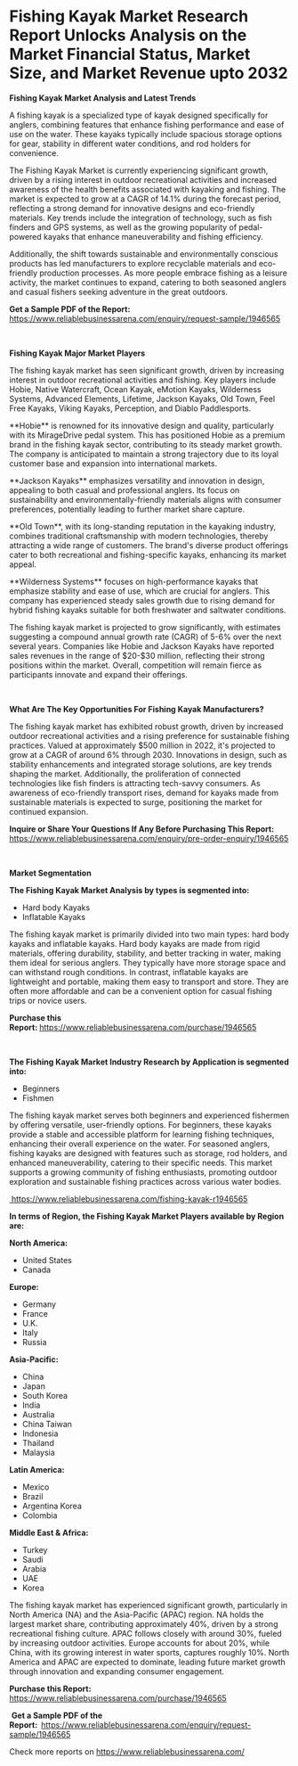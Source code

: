 <p><h1>Fishing Kayak Market Research Report Unlocks Analysis on the Market Financial Status, Market Size, and Market Revenue upto 2032</h1></p><p><strong>Fishing Kayak Market Analysis and Latest Trends</strong></p>
<p><p>A fishing kayak is a specialized type of kayak designed specifically for anglers, combining features that enhance fishing performance and ease of use on the water. These kayaks typically include spacious storage options for gear, stability in different water conditions, and rod holders for convenience. </p><p>The Fishing Kayak Market is currently experiencing significant growth, driven by a rising interest in outdoor recreational activities and increased awareness of the health benefits associated with kayaking and fishing. The market is expected to grow at a CAGR of 14.1% during the forecast period, reflecting a strong demand for innovative designs and eco-friendly materials. Key trends include the integration of technology, such as fish finders and GPS systems, as well as the growing popularity of pedal-powered kayaks that enhance maneuverability and fishing efficiency.</p><p>Additionally, the shift towards sustainable and environmentally conscious products has led manufacturers to explore recyclable materials and eco-friendly production processes. As more people embrace fishing as a leisure activity, the market continues to expand, catering to both seasoned anglers and casual fishers seeking adventure in the great outdoors.</p></p>
<p><strong>Get a Sample PDF of the Report:&nbsp;</strong> <a href="https://www.reliablebusinessarena.com/enquiry/request-sample/1946565?utm_campaign=3314&utm_medium=2&utm_source=Github&utm_content=ia&utm_term=05042025&utm_id=fishing-kayak">https://www.reliablebusinessarena.com/enquiry/request-sample/1946565</a></p>
<p>&nbsp;</p>
<p><strong>Fishing Kayak Major Market Players</strong></p>
<p><p>The fishing kayak market has seen significant growth, driven by increasing interest in outdoor recreational activities and fishing. Key players include Hobie, Native Watercraft, Ocean Kayak, eMotion Kayaks, Wilderness Systems, Advanced Elements, Lifetime, Jackson Kayaks, Old Town, Feel Free Kayaks, Viking Kayaks, Perception, and Diablo Paddlesports.</p><p>**Hobie** is renowned for its innovative design and quality, particularly with its MirageDrive pedal system. This has positioned Hobie as a premium brand in the fishing kayak sector, contributing to its steady market growth. The company is anticipated to maintain a strong trajectory due to its loyal customer base and expansion into international markets.</p><p>**Jackson Kayaks** emphasizes versatility and innovation in design, appealing to both casual and professional anglers. Its focus on sustainability and environmentally-friendly materials aligns with consumer preferences, potentially leading to further market share capture.</p><p>**Old Town**, with its long-standing reputation in the kayaking industry, combines traditional craftsmanship with modern technologies, thereby attracting a wide range of customers. The brand's diverse product offerings cater to both recreational and fishing-specific kayaks, enhancing its market appeal.</p><p>**Wilderness Systems** focuses on high-performance kayaks that emphasize stability and ease of use, which are crucial for anglers. This company has experienced steady sales growth due to rising demand for hybrid fishing kayaks suitable for both freshwater and saltwater conditions.</p><p>The fishing kayak market is projected to grow significantly, with estimates suggesting a compound annual growth rate (CAGR) of 5-6% over the next several years. Companies like Hobie and Jackson Kayaks have reported sales revenues in the range of $20-$30 million, reflecting their strong positions within the market. Overall, competition will remain fierce as participants innovate and expand their offerings.</p></p>
<p>&nbsp;</p>
<p><strong>What Are The Key Opportunities For Fishing Kayak Manufacturers?</strong></p>
<p><p>The fishing kayak market has exhibited robust growth, driven by increased outdoor recreational activities and a rising preference for sustainable fishing practices. Valued at approximately $500 million in 2022, it's projected to grow at a CAGR of around 6% through 2030. Innovations in design, such as stability enhancements and integrated storage solutions, are key trends shaping the market. Additionally, the proliferation of connected technologies like fish finders is attracting tech-savvy consumers. As awareness of eco-friendly transport rises, demand for kayaks made from sustainable materials is expected to surge, positioning the market for continued expansion.</p></p>
<p><strong>Inquire or Share Your Questions If Any Before Purchasing This Report:</strong> <a href="https://www.reliablebusinessarena.com/enquiry/pre-order-enquiry/1946565?utm_campaign=3314&utm_medium=2&utm_source=Github&utm_content=ia&utm_term=05042025&utm_id=fishing-kayak">https://www.reliablebusinessarena.com/enquiry/pre-order-enquiry/1946565</a></p>
<p>&nbsp;</p>
<p><strong>Market Segmentation</strong></p>
<p><strong>The Fishing Kayak Market Analysis by types is segmented into:</strong></p>
<p><ul><li>Hard body Kayaks</li><li>Inflatable Kayaks</li></ul></p>
<p><p>The fishing kayak market is primarily divided into two main types: hard body kayaks and inflatable kayaks. Hard body kayaks are made from rigid materials, offering durability, stability, and better tracking in water, making them ideal for serious anglers. They typically have more storage space and can withstand rough conditions. In contrast, inflatable kayaks are lightweight and portable, making them easy to transport and store. They are often more affordable and can be a convenient option for casual fishing trips or novice users.</p></p>
<p><strong>Purchase this Report:&nbsp;</strong><a href="https://www.reliablebusinessarena.com/purchase/1946565?utm_campaign=3314&utm_medium=2&utm_source=Github&utm_content=ia&utm_term=05042025&utm_id=fishing-kayak">https://www.reliablebusinessarena.com/purchase/1946565</a></p>
<p>&nbsp;</p>
<p><strong>The Fishing Kayak Market Industry Research by Application is segmented into:</strong></p>
<p><ul><li>Beginners</li><li>Fishmen</li></ul></p>
<p><p>The fishing kayak market serves both beginners and experienced fishermen by offering versatile, user-friendly options. For beginners, these kayaks provide a stable and accessible platform for learning fishing techniques, enhancing their overall experience on the water. For seasoned anglers, fishing kayaks are designed with features such as storage, rod holders, and enhanced maneuverability, catering to their specific needs. This market supports a growing community of fishing enthusiasts, promoting outdoor exploration and sustainable fishing practices across various water bodies.</p></p>
<p><a href="https://www.reliablebusinessarena.com/fishing-kayak-r1946565?utm_campaign=3314&utm_medium=2&utm_source=Github&utm_content=ia&utm_term=05042025&utm_id=fishing-kayak">&nbsp;https://www.reliablebusinessarena.com/fishing-kayak-r1946565</a></p>
<p><strong>In terms of Region, the Fishing Kayak Market Players available by Region are:</strong></p>
<p>
    <p> <strong> North America: </strong>
        <ul>
            <li>United States</li>
            <li>Canada</li>
        </ul>
        </p> 
    <p> <strong> Europe: </strong>
        <ul>
            <li>Germany</li>
            <li>France</li>
            <li>U.K.</li>
            <li>Italy</li>
            <li>Russia</li>
        </ul>
        </p> 
    <p> <strong> Asia-Pacific: </strong>
        <ul>
            <li>China</li>
            <li>Japan</li>
            <li>South Korea</li>
            <li>India</li>
            <li>Australia</li>
            <li>China Taiwan</li>
            <li>Indonesia</li>
            <li>Thailand</li>
            <li>Malaysia</li>
        </ul>
        </p> 
    <p> <strong> Latin America: </strong>
        <ul>
            <li>Mexico</li>
            <li>Brazil</li>
            <li>Argentina Korea</li>
            <li>Colombia</li>
        </ul>
        </p> 
    <p> <strong> Middle East & Africa: </strong>
        <ul>
            <li>Turkey</li>
            <li>Saudi</li>
            <li>Arabia</li>
            <li>UAE</li>
            <li>Korea</li>
        </ul>
    </p>
    </p>
<p><p>The fishing kayak market has experienced significant growth, particularly in North America (NA) and the Asia-Pacific (APAC) region. NA holds the largest market share, contributing approximately 40%, driven by a strong recreational fishing culture. APAC follows closely with around 30%, fueled by increasing outdoor activities. Europe accounts for about 20%, while China, with its growing interest in water sports, captures roughly 10%. North America and APAC are expected to dominate, leading future market growth through innovation and expanding consumer engagement.</p></p>
<p><strong>Purchase this Report: </strong><a href="https://www.reliablebusinessarena.com/purchase/1946565?utm_campaign=3314&utm_medium=2&utm_source=Github&utm_content=ia&utm_term=05042025&utm_id=fishing-kayak">https://www.reliablebusinessarena.com/purchase/1946565</a></p>
<p>&nbsp;<strong>Get a Sample PDF of the Report:&nbsp;&nbsp;</strong><a href="https://www.reliablebusinessarena.com/enquiry/request-sample/1946565?utm_campaign=3314&utm_medium=2&utm_source=Github&utm_content=ia&utm_term=05042025&utm_id=fishing-kayak">https://www.reliablebusinessarena.com/enquiry/request-sample/1946565</a></p>
<p><strong></strong></p>
<p>Check more reports on <a href="https://www.reliablebusinessarena.com/?utm_campaign=3314&utm_medium=2&utm_source=Github&utm_content=ia&utm_term=05042025&utm_id=fishing-kayak">https://www.reliablebusinessarena.com/</a></p>